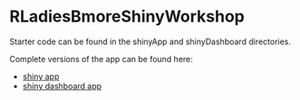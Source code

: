 # RLadiesBmoreShinyWorkshop

Starter code can be found in the shinyApp and shinyDashboard directories.

Complete versions of the app can be found here:
* [shiny app](https://amandarp.shinyapps.io/AustralianWildfiresApp/) 
* [shiny dashboard app](https://amandarp.shinyapps.io/AustralianWildfiresDashboard/)
